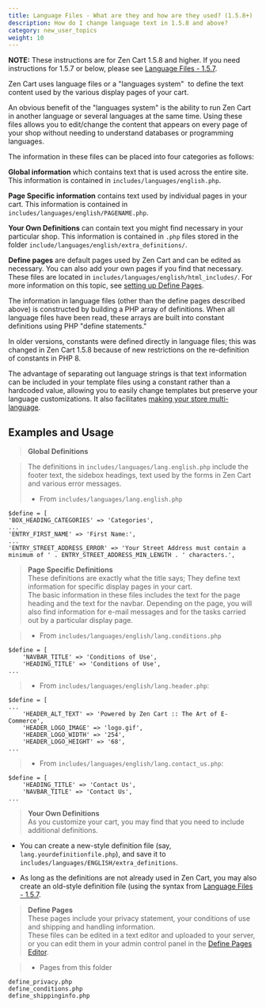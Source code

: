 ```yaml
---
title: Language Files - What are they and how are they used? (1.5.8+)
description: How do I change language text in 1.5.8 and above? 
category: new_user_topics
weight: 10
---
```


**NOTE:** These instructions are for Zen Cart 1.5.8 and higher. If you need instructions for 1.5.7 or below, please see [Language Files - 1.5.7](/user/new_user_topics/157_language_files/). 

Zen Cart uses language files or a "languages system"  to define the text content used by the various display pages of your cart.  

An obvious benefit of the "languages system" is the ability to run Zen Cart in another language or several languages at the same time. Using these files allows you to edit/change the content that appears on every page of your shop without needing to understand databases or programming languages.  

The information in these files can be placed into four categories as follows:  

**Global information** which contains text that is used across the entire site. This information is contained in `includes/languages/english.php`.  

**Page Specific information** contains text used by individual pages in your cart. This information is contained in `includes/languages/english/PAGENAME.php`. 

**Your Own Definitions** can contain text you might find necessary in your particular shop. This information is contained in `.php` files stored in the folder 
`include/languages/english/extra_definitions/`.

**Define pages** are default pages used by Zen Cart and can be edited as necessary. You can also add your own pages if you find that necessary. These files are located in `includes/languages/english/html_includes/`.  For more information on this topic, see [setting up Define Pages](/user/new_user_topics/setting_up_define_pages). 

The information in language files (other than the define pages described above) is constructed by building a PHP array of definitions.  When all language files have been read, these arrays are built into constant definitions using PHP "define statements." 

In older versions, constants were defined directly in language files; this was changed in Zen Cart 1.5.8 because of new restrictions on the re-definition of constants in PHP 8. 

The advantage of separating out language strings is that text information can be included in your template files using a constant rather than a hardcoded value, 
allowing you to easily change templates but preserve your language customizations.  It also facilitates [making your store multi-language](/user/localization/languages/).

## **Examples and Usage**

> **Global Definitions**

> The definitions in `includes/languages/lang.english.php` include the footer text, the sidebox headings, text used by the forms in Zen Cart and various error messages.  
> 
> *   From `includes/languages/lang.english.php`

```
$define = [
'BOX_HEADING_CATEGORIES' => 'Categories',
...
'ENTRY_FIRST_NAME' => 'First Name:', 
... 
'ENTRY_STREET_ADDRESS_ERROR' => 'Your Street Address must contain a minimum of ' . ENTRY_STREET_ADDRESS_MIN_LENGTH . ' characters.',
```

> **Page Specific Definitions**  
> These definitions are exactly what the title says; They define text information for specific display pages in your cart.  
> The basic information in these files includes the text for the page heading and the text for the navbar. Depending on the page, you will also find information for e-mail messages and for the tasks carried out by a particular display page.  

> *   From `includes/languages/english/lang.conditions.php`

```
$define = [
    'NAVBAR_TITLE' => 'Conditions of Use',
    'HEADING_TITLE' => 'Conditions of Use',
...
```

> *   From `includes/languages/english/lang.header.php`:
```
$define = [
...
    'HEADER_ALT_TEXT' => 'Powered by Zen Cart :: The Art of E-Commerce',
    'HEADER_LOGO_IMAGE' => 'logo.gif',
    'HEADER_LOGO_WIDTH' => '254',
    'HEADER_LOGO_HEIGHT' => '68',
...

```

> 
> *   From `includes/languages/english/lang.contact_us.php`:
```
$define = [
    'HEADING_TITLE' => 'Contact Us',
    'NAVBAR_TITLE' => 'Contact Us',
...
```


> **Your Own Definitions**  
> As you customize your cart, you may find that you need to include additional definitions. 

- You can create a new-style definition file (say, `lang.yourdefinitionfile.php`), and save it to `includes/languages/ENGLISH/extra_definitions`.

- As long as the definitions are not already used in Zen Cart, you may also create an old-style definition file (using the syntax from [Language Files - 1.5.7](/user/new_user_topics/157_language_files/). 


> **Define Pages**  
> These pages include your privacy statement, your conditions of use and shipping and handling information.  
> These files can be edited in a text editor and uploaded to your server, or you can edit them in your admin control panel in the [Define Pages Editor](/user/admin_pages/tools/define_pages/). 

> *   Pages from this folder

```
define_privacy.php  
define_conditions.php  
define_shippinginfo.php
```
